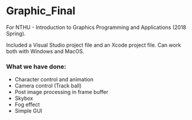 # Graphic_Final
For NTHU - Introduction to Graphics Programming and Applications (2018 Spring).

Included a Visual Studio project file and an Xcode project file. Can work both with Windows and MacOS.

### What we have done:
- Character control and animation
- Camera control (Track ball)
- Post image processing in frame buffer
- Skybox
- Fog effect
- Simple GUI
